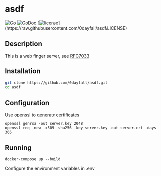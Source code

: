 # asdf

[![Go](https://github.com/0dayfall/asdf/actions/workflows/go.yml/badge.svg)](https://github.com/0dayfall/asdf/actions/workflows/go.yml)
[![GoDoc](https://godoc.org/github.com/0dayfall/asdf?status.png)](https://godoc.org/github.com/0dayfall/asdf)
[![license](http://img.shields.io/badge/license-GNU3-red.svg?)](https://raw.githubusercontent.com/0dayfall/asdf/LICENSE)

## Description

This is a web finger server, see [RFC7033](https://datatracker.ietf.org/doc/html/rfc7033)

## Installation

```bash
git clone https://github.com/0dayfall/asdf.git
cd asdf
```

## Configuration

Use openssl to generate certificates
```
openssl genrsa -out server.key 2048
openssl req -new -x509 -sha256 -key server.key -out server.crt -days 365
```

## Running
```
docker-compose up --build
```

Configure the environment variables in .env

